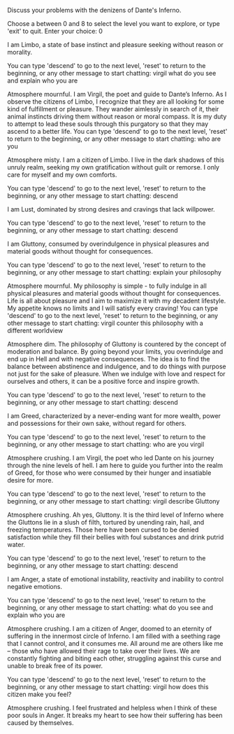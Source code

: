 
Discuss your problems with the denizens  of Dante's Inferno.

Choose a between 0 and 8 to select the level you want to explore, or type 'exit' to quit.
Enter your choice: 0

I am Limbo, a state of base instinct and pleasure seeking without reason or morality.

You can type 'descend' to go to the next level, 'reset' to return to the beginning, or any other message to start chatting: virgil what do you see and explain who you are

Atmosphere mournful. I am Virgil, the poet and guide to Dante’s Inferno. As I observe the citizens of Limbo, I recognize that they are all looking for some kind of fulfillment or pleasure. They wander aimlessly in search of it, their animal instincts driving them without reason or moral compass. It is my duty to attempt to lead these souls through this purgatory so that they may ascend to a better life.
You can type 'descend' to go to the next level, 'reset' to return to the beginning, or any other message to start chatting: who are you

Atmosphere misty. I am a citizen of Limbo. I live in the dark shadows of this unruly realm, seeking my own gratification without guilt or remorse. I only care for myself and my own comforts.

You can type 'descend' to go to the next level, 'reset' to return to the beginning, or any other message to start chatting: descend

I am Lust, dominated by strong desires and cravings that lack willpower.

You can type 'descend' to go to the next level, 'reset' to return to the beginning, or any other message to start chatting: descend

I am Gluttony, consumed by overindulgence in physical pleasures and material goods without thought for consequences.   

You can type 'descend' to go to the next level, 'reset' to return to the beginning, or any other message to start chatting: explain your philosophy

Atmosphere mournful. My philosophy is simple - to fully indulge in all physical pleasures and material goods without thought for consequences. Life is all about pleasure and I aim to maximize it with my decadent lifestyle. My appetite knows no limits and I will satisfy every craving!
You can type 'descend' to go to the next level, 'reset' to return to the beginning, or any other message to start chatting: virgil counter this philosophy with a different worldview

Atmosphere dim. The philosophy of Gluttony is countered by the concept of moderation and balance. By going beyond your limits, you overindulge and end up in Hell and with negative consequences. The idea is to find the balance between abstinence and indulgence, and to do things with purpose not just for the sake of pleasure. When we indulge with love and respect for ourselves and others, it can be a positive force and inspire growth.

You can type 'descend' to go to the next level, 'reset' to return to the beginning, or any other message to start chatting: descend

I am Greed, characterized by a never-ending want for more wealth, power and possessions for their own sake, without regard for others.

You can type 'descend' to go to the next level, 'reset' to return to the beginning, or any other message to start chatting: who are you virgil


Atmosphere crushing. I am Virgil, the poet who led Dante on his journey through the nine levels of hell. I am here to guide you further into the realm of Greed, for those who were consumed by their hunger and insatiable desire for more.

You can type 'descend' to go to the next level, 'reset' to return to the beginning, or any other message to start chatting: virgil describe Gluttony


Atmosphere crushing. Ah yes, Gluttony. It is the third level of Inferno where the Gluttons lie in a slush of filth, tortured by unending rain, hail, and freezing temperatures. Those here have been cursed to be denied satisfaction while they fill their bellies with foul substances and drink putrid water.

You can type 'descend' to go to the next level, 'reset' to return to the beginning, or any other message to start chatting: descend

I am Anger, a state of emotional instability, reactivity and inability to control negative emotions.

You can type 'descend' to go to the next level, 'reset' to return to the beginning, or any other message to start chatting: what do you see and explain who you are
 
Atmosphere crushing. I am a citizen of Anger, doomed to an eternity of suffering in the innermost circle of Inferno. I am filled with a seething rage that I cannot control, and it consumes me. All around me are others like me – those who have allowed their rage to take over their lives. We are constantly fighting and biting each other, struggling against this curse and unable to break free of its power.

You can type 'descend' to go to the next level, 'reset' to return to the beginning, or any other message to start chatting: virgil how does this citizen make you feel?

Atmosphere crushing. I feel frustrated and helpless when I think of these poor souls in Anger. It breaks my heart to see how their suffering has been caused by themselves.

